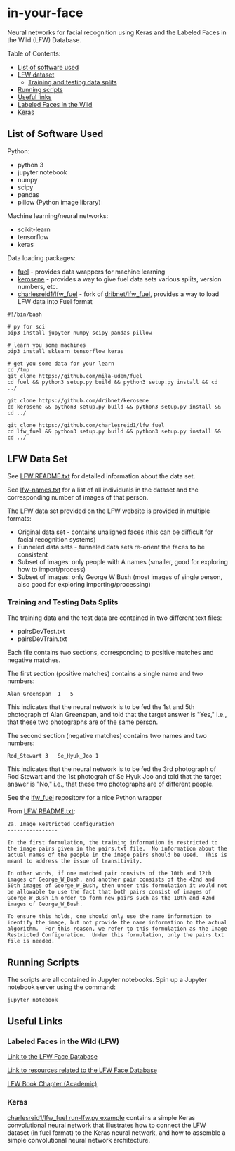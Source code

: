 # in-your-face


Neural networks for facial recognition using Keras and the Labeled Faces in the Wild (LFW) Database.

Table of Contents:
* [List of software used](#software)
* [LFW dataset](#lfw)
	* [Training and testing data splits](#training_testing)
* [Running scripts](#running)
* [Useful links](#links)
* [Labeled Faces in the Wild](#lfw)
* [Keras](#keras)



<a name="software"></a>
## List of Software Used

Python:
* python 3
* jupyter notebook
* numpy
* scipy
* pandas
* pillow (Python image library) 

Machine learning/neural networks:
* scikit-learn
* tensorflow
* keras

Data loading packages:
* [fuel](https://github.com/mila-udem/fuel) - provides data wrappers for machine learning
* [kerosene](https://github.com/dribnet/kerosene) - provides a way to give fuel data sets 
	various splits, version numbers, etc.
* [charlesreid1/lfw_fuel](https://github.com/charlesreid1/lfw_fuel) - fork of [dribnet/lfw_fuel](https://github.com/dribnet/lfw_fuel),
	provides a way to load LFW data into Fuel format

```
#!/bin/bash

# py for sci
pip3 install jupyter numpy scipy pandas pillow

# learn you some machines
pip3 install sklearn tensorflow keras

# get you some data for your learn
cd /tmp
git clone https://github.com/mila-udem/fuel 
cd fuel && python3 setup.py build && python3 setup.py install && cd ../

git clone https://github.com/dribnet/kerosene 
cd kerosene && python3 setup.py build && python3 setup.py install && cd ../

git clone https://github.com/charlesreid1/lfw_fuel 
cd lfw_fuel && python3 setup.py build && python3 setup.py install && cd ../
```

<a name="lfw"></a>
## LFW Data Set

See [LFW README.txt](http://vis-www.cs.umass.edu/lfw/README.txt) for detailed information about the data set.

See [lfw-names.txt](http://vis-www.cs.umass.edu/lfw/lfw-names.txt) for a list of all individuals in the dataset and the corresponding number of images of that person.

The LFW data set provided on the LFW website is provided in multiple formats:
* Original data set - contains unaligned faces (this can be difficult for facial recognition systems)
* Funneled data sets - funneled data sets re-orient the faces to be consistent
* Subset of images: only people with A names (smaller, good for exploring how to import/process)
* Subset of images: only George W Bush (most images of single person, also good for exploring importing/processing)

<a name="training_testing"></a>
### Training and Testing Data Splits

The training data and the test data are contained in two different text files:
* pairsDevTest.txt
* pairsDevTrain.txt

Each file contains two sections, corresponding to positive matches and negative matches.

The first section (positive matches) contains a single name and two numbers:

```
Alan_Greenspan	1	5
```

This indicates that the neural network is to be fed the 1st and 5th photograph
of Alan Greenspan, and told that the target answer is "Yes," i.e., that these two 
photographs are of the same person. 

The second section (negative matches) contains two names and two numbers:

```
Rod_Stewart	3	Se_Hyuk_Joo	1
```

This indicates that the neural network is to be fed the 3rd photograph of Rod Stewart
and the 1st photograh of Se Hyuk Joo and told that the target answer is "No," i.e.,
that these two photographs are of different people.

See the [lfw_fuel](https://github.com/charlesreid1/lfw_fuel) repository for a nice 
Python wrapper 

From [LFW README.txt](http://vis-www.cs.umass.edu/lfw/README.txt):

```
2a. Image Restricted Configuration
----------------

In the first formulation, the training information is restricted to
the image pairs given in the pairs.txt file.  No information about the
actual names of the people in the image pairs should be used.  This is
meant to address the issue of transitivity.

In other words, if one matched pair consists of the 10th and 12th
images of George_W_Bush, and another pair consists of the 42nd and
50th images of George_W_Bush, then under this formulation it would not
be allowable to use the fact that both pairs consist of images of
George_W_Bush in order to form new pairs such as the 10th and 42nd
images of George_W_Bush.

To ensure this holds, one should only use the name information to
identify the image, but not provide the name information to the actual
algorithm.  For this reason, we refer to this formulation as the Image
Restricted Configuration.  Under this formulation, only the pairs.txt
file is needed.
```


<a name="running"></a>
## Running Scripts

The scripts are all contained in Jupyter notebooks. Spin up a Jupyter notebook server using the command:

```
jupyter notebook
```

<a name="links"></a>
## Useful Links

<a name="lfw"></a>
### Labeled Faces in the Wild (LFW) 

[Link to the LFW Face Database](http://vis-www.cs.umass.edu/lfw/)

[Link to resources related to the LFW Face Database](http://vis-www.cs.umass.edu/lfw/#resources)

[LFW Book Chapter (Academic)](https://people.cs.umass.edu/~elm/papers/LFW_survey.pdf)

<a name="keras"></a>
### Keras

[charlesreid1/lfw_fuel run-lfw.py example](https://github.com/charlesreid1/lfw_fuel/blob/master/example/run-lfw.py) 
contains a simple Keras convolutional neural network that illustrates how to connect the LFW dataset (in fuel format)
to the Keras neural network, and how to assemble a simple convolutional neural network architecture.


